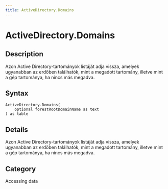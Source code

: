 ```yaml
---
title: ActiveDirectory.Domains
---
```


# ActiveDirectory.Domains


## Description

Azon Active Directory-tartományok listáját adja vissza, amelyek ugyanabban az erdőben találhatók, mint a megadott tartomány, illetve mint a gép tartománya, ha nincs más megadva.


## Syntax

```powerquery
ActiveDirectory.Domains(
    optional forestRootDomainName as text
) as table
```


## Details

Azon Active Directory-tartományok listáját adja vissza, amelyek ugyanabban az erdőben találhatók, mint a megadott tartomány, illetve mint a gép tartománya, ha nincs más megadva.



## Category
Accessing data
